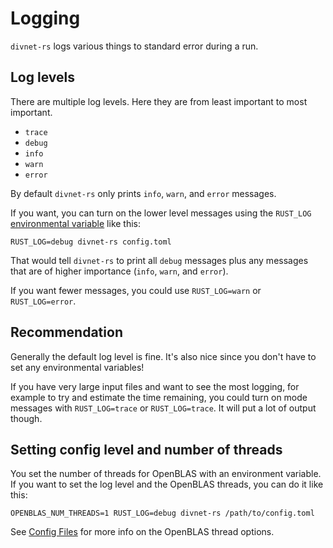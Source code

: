 # Logging

`divnet-rs` logs various things to standard error during a run.

## Log levels

There are multiple log levels.  Here they are from least important to most important.

- `trace`
- `debug`
- `info`
- `warn`
- `error`

By default `divnet-rs` only prints `info`, `warn`, and `error` messages.

If you want, you can turn on the lower level messages using the `RUST_LOG` [environmental variable](https://www.digitalocean.com/community/tutorials/how-to-read-and-set-environmental-and-shell-variables-on-linux) like this:

```
RUST_LOG=debug divnet-rs config.toml
```

That would tell `divnet-rs` to print all `debug` messages plus any messages that are of higher importance (`info`, `warn`, and `error`).

If you want fewer messages, you could use `RUST_LOG=warn` or `RUST_LOG=error`.

## Recommendation

Generally the default log level is fine.  It's also nice since you don't have to set any environmental variables!

If you have very large input files and want to see the most logging, for example to try and estimate the time remaining, you could turn on mode messages with `RUST_LOG=trace` or `RUST_LOG=trace`.  It will put a lot of output though.

## Setting config level and number of threads

You set the number of threads for OpenBLAS with an environment variable.  If you want to set the log level and the OpenBLAS threads, you can do it like this:

```shell
OPENBLAS_NUM_THREADS=1 RUST_LOG=debug divnet-rs /path/to/config.toml
```

See [Config Files](./config_files.md) for more info on the OpenBLAS thread options.
